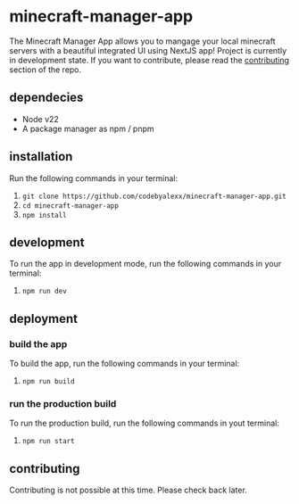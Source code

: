 # minecraft-manager-app

The Minecraft Manager App allows you to mangage your local minecraft servers with a beautiful integrated UI using NextJS app!
Project is currently in development state. If you want to contribute, please read the [contributing](#contributing) section of the repo.

## dependecies

- Node v22
- A package manager as npm / pnpm

## installation

Run the following commands in your terminal:
1. `git clone https://github.com/codebyalexx/minecraft-manager-app.git`
2. `cd minecraft-manager-app`
3. `npm install`

## development

To run the app in development mode, run the following commands in your terminal:
1. `npm run dev`

## deployment

### build the app
To build the app, run the following commands in your terminal:
1. `npm run build`

### run the production build
To run the production build, run the following commands in yout terminal:
1. `npm run start`

## contributing

Contributing is not possible at this time. Please check back later.